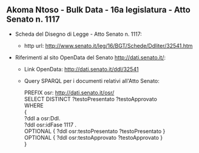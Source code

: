 ## Akoma Ntoso - Bulk Data - 16a legislatura - Atto Senato n. 1117 ##

* Scheda del Disegno di Legge - Atto Senato n. 1117:
	* http url: http://www.senato.it/leg/16/BGT/Schede/Ddliter/32541.htm

* Riferimenti al sito OpenData del Senato http://dati.senato.it/:
	* Link OpenData: http://dati.senato.it/ddl/32541
	* Query SPARQL per i documenti relativi all'Atto Senato:

        PREFIX osr: <http://dati.senato.it/osr/>  
		SELECT DISTINCT ?testoPresentato ?testoApprovato  
		WHERE  
		{  
		    ?ddl a osr:Ddl.  
		    ?ddl osr:idFase 1117 .  
		    OPTIONAL { ?ddl osr:testoPresentato ?testoPresentato }  
		    OPTIONAL { ?ddl osr:testoApprovato ?testoApprovato }  
		}
		